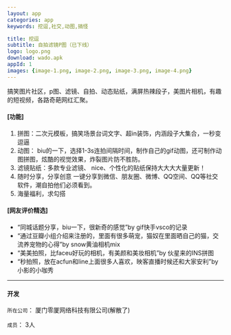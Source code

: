 ```yaml
---
layout: app
categories: app
keywords: 挖逗,社交,动图,搞怪

title: 挖逗
subtitle: 自拍滤镜P图（已下线）
logo: logo.png
download: wado.apk
appId: 1
images: {image-1.png, image-2.png, image-3.png, image-4.png}
---
```


搞笑图片社区，p图、滤镜、自拍、动态贴纸，满屏热辣段子，美图片相机，有趣的短视频，各路奇葩网红汇聚。

#### [功能]
1. 拼图：二次元模板，搞笑场景台词文字、超in装饰，内涵段子大集合，一秒变逗逼
2. 动图： biu的一下，选择1-3s连拍间隔时间，制作自己的gif动图，还可制作动图拼图，炫酷的视觉效果，炸裂图片防不胜防。
3. 滤镜贴纸：多款专业滤镜、 nice、个性化的贴纸保持大大大大量更新！
4. 随时分享，分享创意
一键分享到微信、朋友圈、微博、QQ空间、QQ等社交软件，潮自拍他们必须看到。
5. 海量福利，求勾搭

#### [网友评价精选]
- “同城话题分享，biu一下，很新奇的感觉”by gif快手vsco的记录
- “通过豆瓣小组介绍来注册的，里面有很多萌宠，猫奴在里面晒自己的猫，交流养宠物的心得”by snow黄油相机mix
- “美美拍照，比faceu好玩的相机，有美颜和美妆相机”by 伙星来的INS拼图
- “秒拍照，放在acfun和line上面很多人喜欢，映客直播时候还和大家安利”by 小影的小咖秀


---------
#### 开发
`所在公司`： 厦门零厦网络科技有限公司(解散了)

`成员`： 3人
